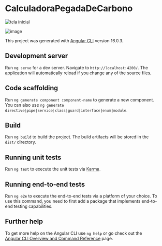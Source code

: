 # CalculadoraPegadaDeCarbono

![tela inicial](https://github.com/lcpsantos/calculadora-pegada-de-carbono/assets/46362260/2293c35a-c409-44bf-8253-e82d22e2c116)


![image](https://github.com/lcpsantos/calculadora-pegada-de-carbono/assets/46362260/84218f89-698b-437f-9ec0-62fe76d8072e)


This project was generated with [Angular CLI](https://github.com/angular/angular-cli) version 16.0.3.

## Development server

Run `ng serve` for a dev server. Navigate to `http://localhost:4200/`. The application will automatically reload if you change any of the source files.

## Code scaffolding

Run `ng generate component component-name` to generate a new component. You can also use `ng generate directive|pipe|service|class|guard|interface|enum|module`.

## Build

Run `ng build` to build the project. The build artifacts will be stored in the `dist/` directory.

## Running unit tests

Run `ng test` to execute the unit tests via [Karma](https://karma-runner.github.io).

## Running end-to-end tests

Run `ng e2e` to execute the end-to-end tests via a platform of your choice. To use this command, you need to first add a package that implements end-to-end testing capabilities.

## Further help

To get more help on the Angular CLI use `ng help` or go check out the [Angular CLI Overview and Command Reference](https://angular.io/cli) page.
